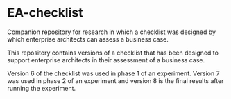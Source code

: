 # EA-checklist
Companion repository for research in which a checklist was designed by which enterprise architects can assess a business case. 

This repository contains versions of a checklist that has been designed to support enterprise architects in their assessment of a business case. 

Version 6 of the checklist was used in phase 1 of an experiment. Version 7 was used in phase 2 of an experiment and version 8 is the final results after running the experiment. 
